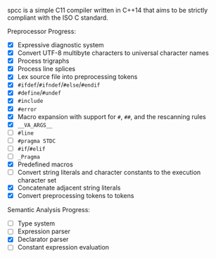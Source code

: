 spcc is a simple C11 compiler written in C++14 that aims to be strictly
compliant with the ISO C standard.

Preprocessor Progress:
- [x] Expressive diagnostic system
- [x] Convert UTF-8 multibyte characters to universal character names
- [x] Process trigraphs
- [x] Process line splices
- [x] Lex source file into preprocessing tokens
- [x] `#ifdef`/`#ifndef`/`#else`/`#endif`
- [x] `#define`/`#undef`
- [x] `#include`
- [x] `#error`
- [x] Macro expansion with support for `#`, `##`, and the rescanning rules
- [x] `__VA_ARGS__`
- [ ] `#line`
- [ ] `#pragma STDC`
- [ ] `#if`/`#elif`
- [ ] `_Pragma`
- [x] Predefined macros
- [ ] Convert string literals and character constants to the execution
character set  
- [X] Concatenate adjacent string literals
- [x] Convert preprocessing tokens to tokens

Semantic Analysis Progress:
- [ ] Type system
- [ ] Expression parser
- [x] Declarator parser
- [ ] Constant expression evaluation
